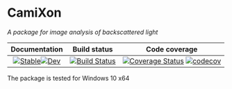 # CamiXon

*A package for image analysis of backscattered light*

| **Documentation**                                                               | **Build status**                                                                                 | **Code coverage**                                                                                                                                                           
|:-------------------------------------------------------------------------------:|:-----------------------------------------------------------------------------------------------:|:-----------------------------------------------------------------------------------------------:|
| [![Stable](https://img.shields.io/badge/docs-v1-blue.svg)](https://walra356.github.io/CamiXon.jl/stable)[![Dev](https://img.shields.io/badge/docs-dev-blue.svg)](https://walra356.github.io/CamiXon.jl/dev) | [![Build Status](https://github.com/walra356/CamiXon.jl/workflows/CI/badge.svg)](https://github.com/walra356/CamiXon.jl/actions) | [![Coverage Status]( https://img.shields.io/coveralls/github/JuliaLang/julia/master.svg?label=coveralls)](https://coveralls.io/github/JuliaLang/julia?branch=master) [![codecov](https://img.shields.io/codecov/c/github/JuliaLang/julia/master.svg?label=codecov)](https://codecov.io/github/JuliaLang/julia?branch=master)


The package is tested for Windows 10 x64
